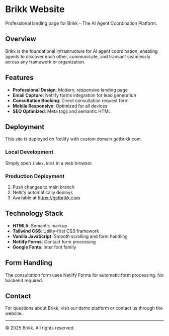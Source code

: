 # Brikk Website

Professional landing page for Brikk - The AI Agent Coordination Platform.

## Overview

Brikk is the foundational infrastructure for AI agent coordination, enabling agents to discover each other, communicate, and transact seamlessly across any framework or organization.

## Features

- **Professional Design**: Modern, responsive landing page
- **Email Capture**: Netlify forms integration for lead generation
- **Consultation Booking**: Direct consultation request form
- **Mobile Responsive**: Optimized for all devices
- **SEO Optimized**: Meta tags and semantic HTML

## Deployment

This site is deployed on Netlify with custom domain getbrikk.com.

### Local Development

Simply open `index.html` in a web browser.

### Production Deployment

1. Push changes to main branch
2. Netlify automatically deploys
3. Available at https://getbrikk.com

## Technology Stack

- **HTML5**: Semantic markup
- **Tailwind CSS**: Utility-first CSS framework
- **Vanilla JavaScript**: Smooth scrolling and form handling
- **Netlify Forms**: Contact form processing
- **Google Fonts**: Inter font family

## Form Handling

The consultation form uses Netlify Forms for automatic form processing. No backend required.

## Contact

For questions about Brikk, visit our demo platform or contact us through the website.

---

© 2025 Brikk. All rights reserved.

